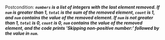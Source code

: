 Postcondition: ***`numbers` is a list of integers with the last element removed. If `num` is greater than 1, `total` is the sum of the removed element, `count` is 1, and `num` contains the value of the removed element. If `num` is not greater than 1, `total` is 0, `count` is 0, `num` contains the value of the removed element, and the code prints 'Skipping non-positive number:' followed by the value in `num`.***